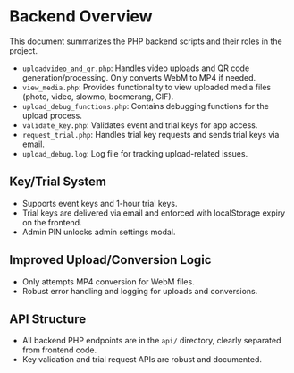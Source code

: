 # Backend Overview

This document summarizes the PHP backend scripts and their roles in the project.

- `uploadvideo_and_qr.php`: Handles video uploads and QR code generation/processing. Only converts WebM to MP4 if needed.
- `view_media.php`: Provides functionality to view uploaded media files (photo, video, slowmo, boomerang, GIF).
- `upload_debug_functions.php`: Contains debugging functions for the upload process.
- `validate_key.php`: Validates event and trial keys for app access.
- `request_trial.php`: Handles trial key requests and sends trial keys via email.
- `upload_debug.log`: Log file for tracking upload-related issues.

## Key/Trial System
- Supports event keys and 1-hour trial keys.
- Trial keys are delivered via email and enforced with localStorage expiry on the frontend.
- Admin PIN unlocks admin settings modal.

## Improved Upload/Conversion Logic
- Only attempts MP4 conversion for WebM files.
- Robust error handling and logging for uploads and conversions.

## API Structure
- All backend PHP endpoints are in the `api/` directory, clearly separated from frontend code.
- Key validation and trial request APIs are robust and documented. 